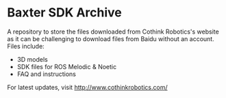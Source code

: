 # Baxter SDK Archive

A repository to store the files downloaded from Cothink Robotics's website as it can be challenging to download files from Baidu without an account. Files include:
- 3D models
- SDK files for ROS Melodic & Noetic
- FAQ and instructions

For latest updates, visit http://www.cothinkrobotics.com/